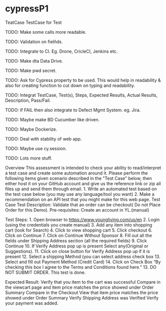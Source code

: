 # cypressP1
TeatCase
TestCase for Test

TODO: Make some calls more readable.

TODO: Validation on fielñds.

TODO: Integrate to CI. Eg. Drone, CricleCI, Jenkins etc.

TODO: Make dta Data Drive.

TODO: Make pwd secret.

TODO: Ask for Cypress property to be used. This would help in readability & also for creating function to cut down on typing and readability.

TODO: Integrat TestCase, Test(s), Steps, Expected Results, Actual Results, Description, Pass/Fail.

TODO: If FAIL then also integrate to Defect Mgmt System. eg. Jira.

TODO: Maybe make BD Cucumber like driven.

TODO: Maybe Dockerize.

TODO: Deal with stability of web app.

TODO: Maybe use cy.session.

TODO: Lots more stuff.

Overview This assessment is intended to check your ability to read/interpret a test case and create some automation around it. Please perform the following items given scenario described in the "Test Case" below, then either host it on your GitHub account and give us the reference link or zip all files up and send them through email. 1. Write an automated test based on the test case below (you may use any language/tool you want) 2. Make a recommendation on an API test that you might make for this web page. Test Case Test Description: Validate that an order can be checkout( Do not Place Order for this Demo). Pre-requisites: Create an account in YL.(manual)

Test Steps: 1. Open browser to https://www.youngliving.com/us/en 2. Login (using the credentials you create manual) 3. Add any item into shopping cart (look for Search) 4. Click to view shopping cart 5. Click checkout 6. Click on Continue 7. Click on Continue Without Sponsor 8. Fill out all the fields under Shipping Address section (all the required fields) 9. Click Continue 10. If Verify Address pop up is present Select any(Original or Suggestions). 11. Click on close button for Verify Address pop up if it is present 12. Select a shipping Method (you can select address check box 13. Select and fill out Payment Method (Credit Card) 14. Click on Check Box “By checking this box I agree to the Terms and Conditions found here.” 13. DO NOT SUBMIT ORDER. This test is done.

Expected Result: Verify that you item to the cart was successful Compare in the viewcart page and item price matches the price showed under Order Summary Compare in the Checkout View that item price matches the price showed under Order Summary Verify Shipping Address was Verified Verify your payment was added.
